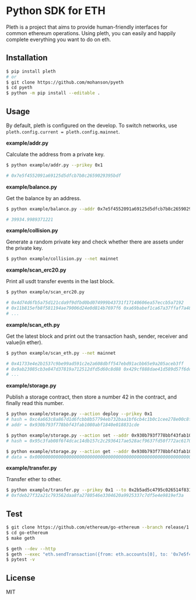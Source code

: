 # Python SDK for ETH

Pleth is a project that aims to provide human-friendly interfaces for common ethereum operations. Using pleth, you can easily and happily complete everything you want to do on eth.

## Installation

```sh
$ pip install pleth
# or
$ git clone https://github.com/mohanson/pyeth
$ cd pyeth
$ python -m pip install --editable .
```

## Usage

By default, pleth is configured on the develop. To switch networks, use `pleth.config.current = pleth.config.mainnet`.

**example/addr.py**

Calculate the address from a private key.

```sh
$ python example/addr.py --prikey 0x1

# 0x7e5f4552091a69125d5dfcb7b8c2659029395bdf
```

**example/balance.py**

Get the balance by an address.

```sh
$ python example/balance.py --addr 0x7e5f4552091a69125d5dfcb7b8c2659029395bdf

# 39934.9989371221
```

**example/collision.py**

Generate a random private key and check whether there are assets under the private key.

```sh
$ python example/collision.py --net mainnet
```

**example/scan_erc20.py**

Print all usdt transfer events in the last block.

```sh
$ python example/scan_erc20.py

# 0x4d74d6fb5a75d121cda9f9dfbd0bd074999b43731f17140606ea57eccb5a7192
# 0x11b815efb8f581194ae79006d24e0d814b7697f6 0xa69babef1ca67a37ffaf7a485dfff3382056e78c 135241.983213
# ...
```

**example/scan_eth.py**

Get the latest block and print out the transaction hash, sender, receiver and value(in ether).

```sh
$ python example/scan_eth.py --net mainnet

# 0x41733e4e2b1537c9be99ad591c2e2a608dbff547ebd91acbb65e9a205aceb3ff
# 0x9ab23085cb3e847d37819a712512dfd5d60c8d88 0x429cf888dae41d589d57f6dc685707bec755fe63 1.9937829e-11
# ...
```

**example/storage.py**

Publish a storage contract, then store a number 42 in the contract, and finally read this number.

```sh
$ python example/storage.py --action deploy --prikey 0x1
# hash = 0xc4a663c8a867d1d6fcbb8b57794eb732baa1bf6cb4c1b0c1cee278e00c8fd644
# addr = 0x930b793f778bbf43fab1080abf1840e018831cde

$ python example/storage.py --action set --addr 0x930b793f778bbf43fab1080abf1840e018831cde --prikey 0x1
# hash = 0x95c3fab08f6f4dcac14db157c2c2936417ae528acf9637fd50f772ac617072b5

$ python example/storage.py --action get --addr 0x930b793f778bbf43fab1080abf1840e018831cde
# data = 0x000000000000000000000000000000000000000000000000000000000000002a
```

**example/transfer.py**

Transfer ether to other.

```sh
$ python example/transfer.py --prikey 0x1 --to 0x2b5ad5c4795c026514f8317c7a215e218dccd6cf --value 0.05
# 0xfdeb27f32a21c793562daa8fa2780546e3304620a9925337c7df5e4e9819ef3a
```

## Test

```sh
$ git clone https://github.com/ethereum/go-ethereum --branch release/1.14
$ cd go-ethereum
$ make geth

$ geth --dev --http
$ geth --exec "eth.sendTransaction({from: eth.accounts[0], to: '0x7e5f4552091a69125d5dfcb7b8c2659029395bdf', value: web3.toWei(10000, 'ether')})" attach /tmp/geth.ipc
$ pytest -v
```

## License

MIT
